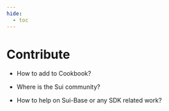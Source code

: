 ```yaml
---
hide:
  - toc
---
```

# Contribute

* How to add to Cookbook?

* Where is the Sui community?

* How to help on Sui-Base or any SDK related work?
